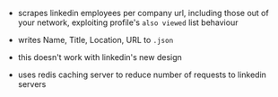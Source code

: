 * scrapes linkedin employees per company url, 
including those out of your network, exploiting profile's
`also viewed` list behaviour

* writes Name, Title, Location, URL to `.json`

* this doesn't work with linkedin's new design

* uses redis caching server to reduce number of requests to linkedin servers
